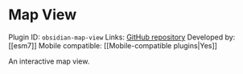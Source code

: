 # Map View

Plugin ID: `obsidian-map-view`
Links: [GitHub repository](https://github.com/esm7/obsidian-map-view)
Developed by: [[esm7]]
Mobile compatible: [[Mobile-compatible plugins|Yes]]

An interactive map view.
